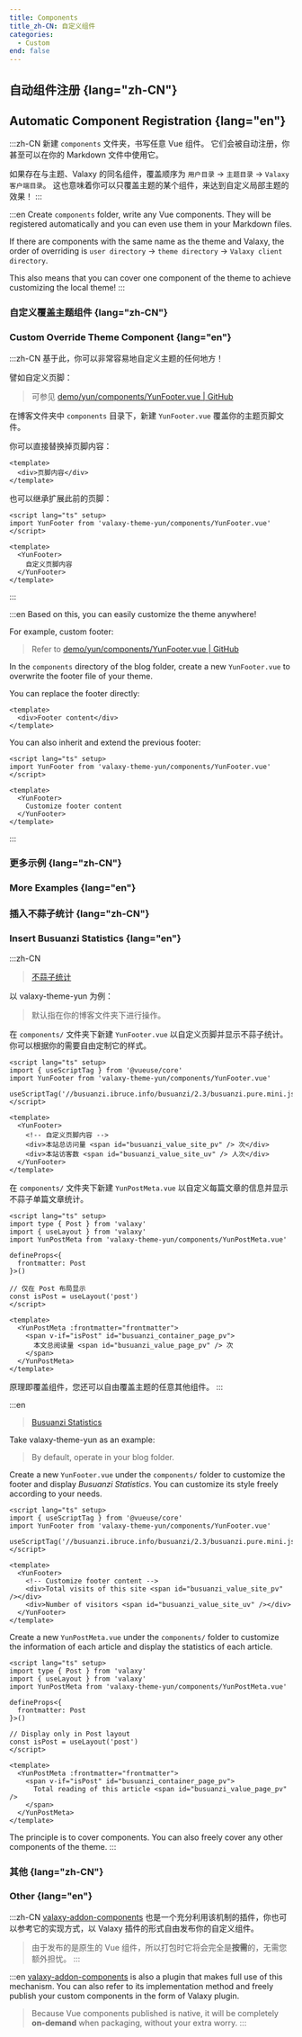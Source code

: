 ```yaml
---
title: Components
title_zh-CN: 自定义组件
categories:
  - Custom
end: false
---
```


## 自动组件注册 {lang="zh-CN"}

## Automatic Component Registration {lang="en"}

:::zh-CN
新建 `components` 文件夹，书写任意 Vue 组件。
它们会被自动注册，你甚至可以在你的 Markdown 文件中使用它。

如果存在与主题、Valaxy 的同名组件，覆盖顺序为 `用户目录` -> `主题目录` -> `Valaxy 客户端目录`。
这也意味着你可以只覆盖主题的某个组件，来达到自定义局部主题的效果！
:::

:::en
Create `components` folder, write any Vue components.
They will be registered automatically and you can even use them in your Markdown files.

If there are components with the same name as the theme and Valaxy, the order of overriding is `user directory` -> `theme directory` -> `Valaxy client directory`.

This also means that you can cover one component of the theme to achieve customizing the local theme!
:::

### 自定义覆盖主题组件 {lang="zh-CN"}

### Custom Override Theme Component {lang="en"}

:::zh-CN
基于此，你可以非常容易地自定义主题的任何地方！

譬如自定义页脚：

> 可参见 [demo/yun/components/YunFooter.vue | GitHub](https://github.com/YunYouJun/valaxy/blob/main/demo/yun/components/YunFooter.vue)

在博客文件夹中 `components` 目录下，新建 `YunFooter.vue` 覆盖你的主题页脚文件。

你可以直接替换掉页脚内容：

```vue
<template>
  <div>页脚内容</div>
</template>
```

也可以继承扩展此前的页脚：

```vue
<script lang="ts" setup>
import YunFooter from 'valaxy-theme-yun/components/YunFooter.vue'
</script>

<template>
  <YunFooter>
    自定义页脚内容
  </YunFooter>
</template>
```
:::

:::en
Based on this, you can easily customize the theme anywhere!

For example, custom footer:

> Refer to [demo/yun/components/YunFooter.vue | GitHub](https://github.com/YunYouJun/valaxy/blob/main/demo/yun/components/YunFooter.vue)

In the `components` directory of the blog folder, create a new `YunFooter.vue` to overwrite the footer file of your theme.

You can replace the footer directly:

```vue
<template>
  <div>Footer content</div>
</template>
```

You can also inherit and extend the previous footer:

```vue
<script lang="ts" setup>
import YunFooter from 'valaxy-theme-yun/components/YunFooter.vue'
</script>

<template>
  <YunFooter>
    Customize footer content
  </YunFooter>
</template>
```
:::

### 更多示例 {lang="zh-CN"}

### More Examples {lang="en"}

### 插入不蒜子统计 {lang="zh-CN"}

### Insert Busuanzi Statistics {lang="en"}

:::zh-CN
> [不蒜子统计](http://ibruce.info/2015/04/04/busuanzi/)

以 valaxy-theme-yun 为例：

> 默认指在你的博客文件夹下进行操作。

在 `components/` 文件夹下新建 `YunFooter.vue` 以自定义页脚并显示不蒜子统计。
你可以根据你的需要自由定制它的样式。

```vue
<script lang="ts" setup>
import { useScriptTag } from '@vueuse/core'
import YunFooter from 'valaxy-theme-yun/components/YunFooter.vue'

useScriptTag('//busuanzi.ibruce.info/busuanzi/2.3/busuanzi.pure.mini.js')
</script>

<template>
  <YunFooter>
    <!-- 自定义页脚内容 -->
    <div>本站总访问量 <span id="busuanzi_value_site_pv" /> 次</div>
    <div>本站访客数 <span id="busuanzi_value_site_uv" /> 人次</div>
  </YunFooter>
</template>
```

在 `components/` 文件夹下新建 `YunPostMeta.vue` 以自定义每篇文章的信息并显示不蒜子单篇文章统计。

```vue
<script lang="ts" setup>
import type { Post } from 'valaxy'
import { useLayout } from 'valaxy'
import YunPostMeta from 'valaxy-theme-yun/components/YunPostMeta.vue'

defineProps<{
  frontmatter: Post
}>()

// 仅在 Post 布局显示
const isPost = useLayout('post')
</script>

<template>
  <YunPostMeta :frontmatter="frontmatter">
    <span v-if="isPost" id="busuanzi_container_page_pv">
      本文总阅读量 <span id="busuanzi_value_page_pv" /> 次
    </span>
  </YunPostMeta>
</template>
```

原理即覆盖组件，您还可以自由覆盖主题的任意其他组件。
:::

:::en
> [Busuanzi Statistics](http://ibruce.info/2015/04/04/busuanzi/)

Take valaxy-theme-yun as an example:

> By default, operate in your blog folder.

Create a new `YunFooter.vue` under the `components/` folder to customize the footer and display *Busuanzi Statistics*.
You can customize its style freely according to your needs.

```vue
<script lang="ts" setup>
import { useScriptTag } from '@vueuse/core'
import YunFooter from 'valaxy-theme-yun/components/YunFooter.vue'

useScriptTag('//busuanzi.ibruce.info/busuanzi/2.3/busuanzi.pure.mini.js')
</script>

<template>
  <YunFooter>
    <!-- Customize footer content -->
    <div>Total visits of this site <span id="busuanzi_value_site_pv" /></div>
    <div>Number of visitors <span id="busuanzi_value_site_uv" /></div>
  </YunFooter>
</template>
```

Create a new `YunPostMeta.vue` under the `components/` folder to customize the information of each article and display the statistics of each article.

```vue
<script lang="ts" setup>
import type { Post } from 'valaxy'
import { useLayout } from 'valaxy'
import YunPostMeta from 'valaxy-theme-yun/components/YunPostMeta.vue'

defineProps<{
  frontmatter: Post
}>()

// Display only in Post layout
const isPost = useLayout('post')
</script>

<template>
  <YunPostMeta :frontmatter="frontmatter">
    <span v-if="isPost" id="busuanzi_container_page_pv">
      Total reading of this article <span id="busuanzi_value_page_pv" />
    </span>
  </YunPostMeta>
</template>
```

The principle is to cover components. You can also freely cover any other components of the theme.
:::

### 其他 {lang="zh-CN"}

### Other {lang="en"}

:::zh-CN
[valaxy-addon-components](https://github.com/YunYouJun/valaxy/tree/main/packages/valaxy-addon-components) 也是一个充分利用该机制的插件，你也可以参考它的实现方式，以 Valaxy 插件的形式自由发布你的自定义组件。

> 由于发布的是原生的 Vue 组件，所以打包时它将会完全是**按需**的，无需您额外担忧。
:::

:::en
[valaxy-addon-components](https://github.com/YunYouJun/valaxy/tree/main/packages/valaxy-addon-components) is also a plugin that makes full use of this mechanism. You can also refer to its implementation method and freely publish your custom components in the form of Valaxy plugin.

> Because Vue components published is native, it will be completely **on-demand** when packaging, without your extra worry.
:::
